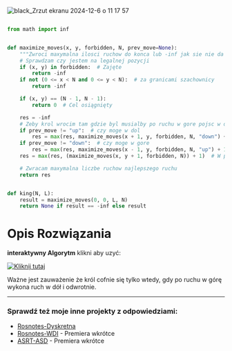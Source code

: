 ![black_Zrzut ekranu 2024-12-6 o 11 17 57](https://github.com/user-attachments/assets/0f7f8dc4-7234-4497-b068-a64a40a563d0)

```python

from math import inf


def maximize_moves(x, y, forbidden, N, prev_move=None):
    """Zwroci maxymalna ilosci ruchow do konca lub -inf jak sie nie da dotrzec do konca"""
    # Sprawdzam czy jestem na legalnej pozycji
    if (x, y) in forbidden:  # Zajęte
        return -inf
    if not (0 <= x < N and 0 <= y < N):  # za granicami szachownicy
        return -inf

    if (x, y) == (N - 1, N - 1):
        return 0  # Cel osiągnięty

    res = -inf
    # Zeby krol wrocim tam gdzie byl musialby po ruchu w gore pojsc w dol lub na odwrot
    if prev_move != "up":  # czy moge w dol
        res = max(res, maximize_moves(x + 1, y, forbidden, N, "down") + 1)
    if prev_move != "down":  # czy moge w gore
        res = max(res, maximize_moves(x - 1, y, forbidden, N, "up") + 1)
    res = max(res, (maximize_moves(x, y + 1, forbidden, N)) + 1)  # W prawo

    # Zwracam maxymalna liczbe ruchow najlepszego ruchu
    return res


def king(N, L):
    result = maximize_moves(0, 0, L, N)
    return None if result == -inf else result
```



    
# Opis Rozwiązania
**interaktywny Algorytm** klikni aby uzyć:

[![Kliknij tutaj](https://github.com/user-attachments/assets/e3804eb4-a103-40eb-8f67-a0b01250e2f3)](https://gieras.pl/asrt/wdi/2022a3)


Ważne jest zauważenie że król cofnie się tylko wtedy, gdy po ruchu w górę wykona ruch w dół i odwrotnie.






---
### Sprawdź też moje inne projekty z odpowiedziami:
- [Rosnotes-Dyskretna](https://github.com/kamilGie/Rosnotes-Dyskretna)
- [Rosnotes-WDI](https://github.com/kamilGie/Rosnotes-WDI) - Premiera wkrótce
- [ASRT-ASD](https://github.com/kamilGie/Rosnotes-Dyskretna) - Premiera wkrótce
